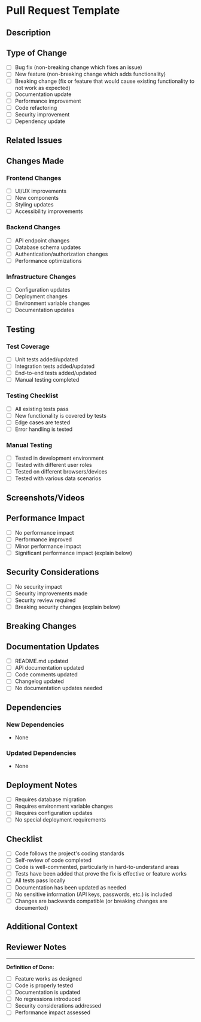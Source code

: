# Pull Request Template

## Description
<!-- Provide a brief description of the changes in this PR -->

## Type of Change
<!-- Mark the relevant option(s) with an "x" -->

- [ ] Bug fix (non-breaking change which fixes an issue)
- [ ] New feature (non-breaking change which adds functionality)
- [ ] Breaking change (fix or feature that would cause existing functionality to not work as expected)
- [ ] Documentation update
- [ ] Performance improvement
- [ ] Code refactoring
- [ ] Security improvement
- [ ] Dependency update

## Related Issues
<!-- Link to related issues using keywords: -->
<!-- Closes #123 -->
<!-- Fixes #456 -->
<!-- Resolves #789 -->

## Changes Made
<!-- Describe the changes made in detail -->

### Frontend Changes
- [ ] UI/UX improvements
- [ ] New components
- [ ] Styling updates
- [ ] Accessibility improvements

### Backend Changes
- [ ] API endpoint changes
- [ ] Database schema updates
- [ ] Authentication/authorization changes
- [ ] Performance optimizations

### Infrastructure Changes
- [ ] Configuration updates
- [ ] Deployment changes
- [ ] Environment variable changes
- [ ] Documentation updates

## Testing
<!-- Describe the testing you've done -->

### Test Coverage
- [ ] Unit tests added/updated
- [ ] Integration tests added/updated
- [ ] End-to-end tests added/updated
- [ ] Manual testing completed

### Testing Checklist
- [ ] All existing tests pass
- [ ] New functionality is covered by tests
- [ ] Edge cases are tested
- [ ] Error handling is tested

### Manual Testing
<!-- Describe manual testing scenarios -->
- [ ] Tested in development environment
- [ ] Tested with different user roles
- [ ] Tested on different browsers/devices
- [ ] Tested with various data scenarios

## Screenshots/Videos
<!-- Add screenshots or videos to help explain your changes -->
<!-- Use the format: ![Description](URL) -->

## Performance Impact
<!-- Describe any performance implications -->

- [ ] No performance impact
- [ ] Performance improved
- [ ] Minor performance impact
- [ ] Significant performance impact (explain below)

## Security Considerations
<!-- Address any security implications -->

- [ ] No security impact
- [ ] Security improvements made
- [ ] Security review required
- [ ] Breaking security changes (explain below)

## Breaking Changes
<!-- List any breaking changes and migration steps -->

## Documentation Updates
<!-- Mark what documentation needs to be updated -->

- [ ] README.md updated
- [ ] API documentation updated
- [ ] Code comments updated
- [ ] Changelog updated
- [ ] No documentation updates needed

## Dependencies
<!-- List any new dependencies or dependency updates -->

### New Dependencies
- None

### Updated Dependencies
- None

## Deployment Notes
<!-- Special instructions for deployment -->

- [ ] Requires database migration
- [ ] Requires environment variable changes
- [ ] Requires configuration updates
- [ ] No special deployment requirements

## Checklist
<!-- Ensure all items are completed before requesting review -->

- [ ] Code follows the project's coding standards
- [ ] Self-review of code completed
- [ ] Code is well-commented, particularly in hard-to-understand areas
- [ ] Tests have been added that prove the fix is effective or feature works
- [ ] All tests pass locally
- [ ] Documentation has been updated as needed
- [ ] No sensitive information (API keys, passwords, etc.) is included
- [ ] Changes are backwards compatible (or breaking changes are documented)

## Additional Context
<!-- Add any other context about the PR here -->

## Reviewer Notes
<!-- Special instructions or areas of focus for reviewers -->

---

**Definition of Done:**
- [ ] Feature works as designed
- [ ] Code is properly tested
- [ ] Documentation is updated
- [ ] No regressions introduced
- [ ] Security considerations addressed
- [ ] Performance impact assessed